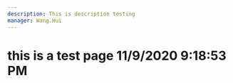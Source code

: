 ```yaml
---
description: This is description testing
manager: Wang.Hui
---
```

# this is a test page 11/9/2020 9:18:53 PM